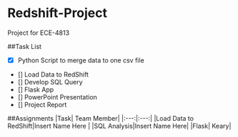 # Redshift-Project
Project for ECE-4813

##Task List
- [x] Python Script to merge data to one csv file
- [] Load Data to RedShift
- [] Develop SQL Query
- [] Flask App
- [] PowerPoint Presentation
- [] Project Report

##Assignments
|Task| Team Member|
|:---:|:---:|
|Load Data to RedShift|Insert Name Here |
|SQL Analysis|Insert Name Here|
|Flask| Keary|
